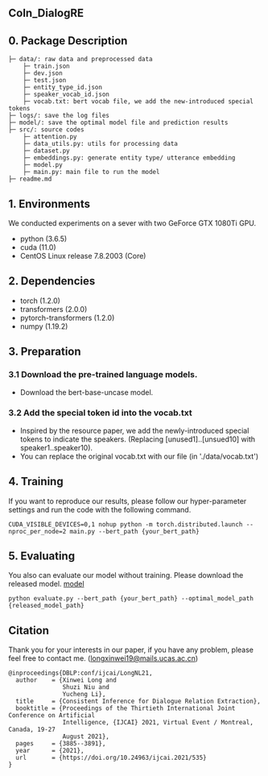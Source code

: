 ## CoIn_DialogRE
## 0. Package Description
```
├─ data/: raw data and preprocessed data
    ├─ train.json
    ├─ dev.json
    ├─ test.json
    ├─ entity_type_id.json
    ├─ speaker_vocab_id.json
    ├─ vocab.txt: bert vocab file, we add the new-introduced special tokens
├─ logs/: save the log files
├─ model/: save the optimal model file and prediction results
├─ src/: source codes
    ├─ attention.py 
    ├─ data_utils.py: utils for processing data
    ├─ dataset.py
    ├─ embeddings.py: generate entity type/ utterance embedding
    ├─ model.py
    ├─ main.py: main file to run the model
├─ readme.md
```

## 1. Environments
We conducted experiments on a sever with two GeForce GTX 1080Ti GPU.
- python      (3.6.5)  
- cuda        (11.0)  
- CentOS Linux release 7.8.2003  (Core)

## 2. Dependencies
- torch                    (1.2.0)
- transformers             (2.0.0)
- pytorch-transformers     (1.2.0)
- numpy                    (1.19.2)

## 3. Preparation
### 3.1 Download the pre-trained language models.
- Download the bert-base-uncase model.
### 3.2 Add the special token id into the vocab.txt
- Inspired by the resource paper, we add the newly-introduced special tokens to indicate the speakers. (Replacing [unused1]..[unsued10] with speaker1..speaker10).
- You can replace the original vocab.txt with our file (in './data/vocab.txt')

## 4. Training
If you want to reproduce our results, please follow our hyper-parameter settings and run the code with the following command.
```
CUDA_VISIBLE_DEVICES=0,1 nohup python -m torch.distributed.launch --nproc_per_node=2 main.py --bert_path {your_bert_path}
```

## 5. Evaluating
You also can evaluate our model without training. Please download the released model. [model](https://drive.google.com/u/0/uc?id=1B4FgMQjJAg5i-6R3l1XBt55xhlDjdaK1&export=download)
```
python evaluate.py --bert_path {your_bert_path} --optimal_model_path {released_model_path}
```

## Citation
Thank you for your interests in our paper, if you have any problem, please feel free to contact me. (longxinwei19@mails.ucas.ac.cn)
```
@inproceedings{DBLP:conf/ijcai/LongNL21,
  author    = {Xinwei Long and
               Shuzi Niu and
               Yucheng Li},
  title     = {Consistent Inference for Dialogue Relation Extraction},
  booktitle = {Proceedings of the Thirtieth International Joint Conference on Artificial
               Intelligence, {IJCAI} 2021, Virtual Event / Montreal, Canada, 19-27
               August 2021},
  pages     = {3885--3891},
  year      = {2021},
  url       = {https://doi.org/10.24963/ijcai.2021/535}
}
```
